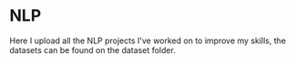 # NLP
Here I upload all the NLP projects I've worked on to improve my skills, the datasets can be found on the dataset folder.
